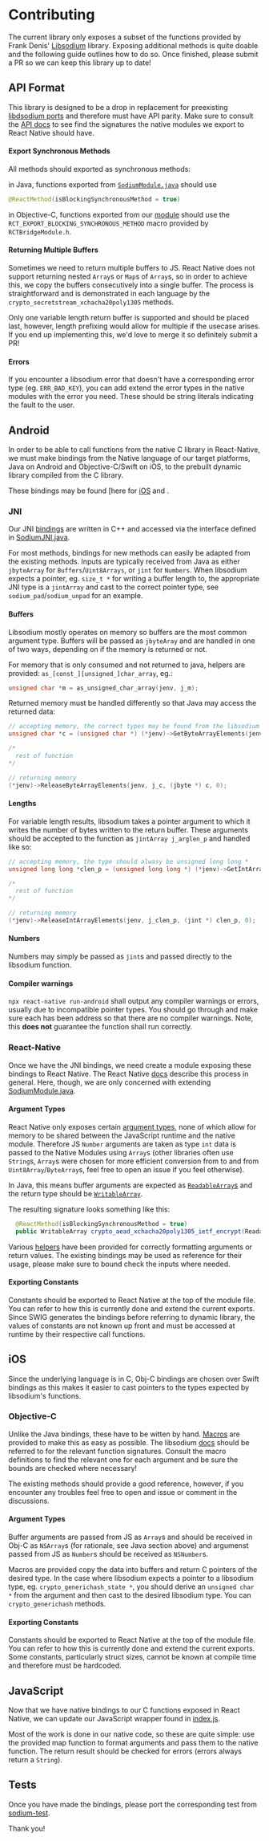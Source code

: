 # Contributing

The current library only exposes a subset of the functions provided by Frank Denis' [Libsodium](https://libsodium.gitbook.io/doc/) library. Exposing additional methods is quite doable and the following guide outlines how to do so. Once finished, please submit a PR so we can keep this library up to date!

## API Format

This library is designed to be a drop in replacement for preexisting [libdsodium ports](https://github.com/sodium-friends/) and therefore must have API parity. Make sure to consult the [API docs](https://sodium-friends.github.io/docs/docs/api) to see find the signatures the native modules we export to React Native should have.

#### Export Synchronous Methods

All methods should exported as synchronous methods:

in Java, functions exported from [`SodiumModule.java`](./android/src/main/java/com/reactnativelibsodium/rn/SodiumModule.java) should use
```java
@ReactMethod(isBlockingSynchronousMethod = true)
```

in Objective-C, functions exported from our [module](./ios/RCTSodium/RCTSodium.m) should use the `RCT_EXPORT_BLOCKING_SYNCHRONOUS_METHOD` macro provided by `RCTBridgeModule.h`.

#### Returning Multiple Buffers

Sometimes we need to return multiple buffers to JS. React Native does not support returning nested `Array`s or `Map`s of `Array`s, so in order to achieve this, we copy the buffers consecutively into a single buffer. The process is straightforward and is demonstrated in each language by the `crypto_secretstream_xchacha20poly1305` methods.

Only one variable length return buffer is supported and should be placed last, however, length prefixing would allow for multiple if the usecase arises. If you end up implementing this, we'd love to merge it so definitely submit a PR!

#### Errors

If you encounter a libsodium error that doesn't have a corresponding error type (eg. `ERR_BAD_KEY`), you can add extend the error types in the native modules with the error you need. These should be string literals indicating the fault to the user.

## Android

In order to be able to call functions from the native C library in React-Native, we must make bindings from the Native language of our target platforms, Java on Android and Objective-C/Swift on iOS, to the prebuilt dynamic library compiled from the C library.

These bindings may be found [here for [iOS](./ios/RCTSodium/RCTSodium.m) and .

### JNI

Our JNI [bindings](./android/src/main/cpp/sodium-jni.c) are written in C++ and accessed via the interface defined in [SodiumJNI.java](./android/src/main/java/com/reactnativelibsodium/jni/SodiumJNI.java).

For most methods, bindings for new methods can easily be adapted from the existing methods. Inputs are typically received from Java as either `jbyteArray` for `Buffers`/`Uint8Arrays`, or `jint` for `Numbers`. When libsodium expects a pointer, eg. `size_t *` for writing a buffer length to, the appropriate JNI type is a `jintArray` and cast to the correct pointer type, see `sodium_pad`/`sodium_unpad` for an example.

#### Buffers

Libsodium mostly operates on memory so buffers are the most common argument type. Buffers will be passed as `jbyteAray` and are handled in one of two ways, depending on if the memory is returned or not.

For memory that is only consumed and not returned to java, helpers are provided: `as_[const_][unsigned_]char_array`, eg.:

```c
unsigned char *m = as_unsigned_char_array(jenv, j_m);
```

Returned memory must be handled differently so that Java may access the returned data:

```c
// accepting memory, the correct types may be found from the libsodium headers
unsigned char *c = (unsigned char *) (*jenv)->GetByteArrayElements(jenv, j_c, 0);

/*
  rest of function
*/

// returning memory
(*jenv)->ReleaseByteArrayElements(jenv, j_c, (jbyte *) c, 0);
```

#### Lengths

For variable length results, libsodium takes a pointer argument to which it writes the number of bytes written to the return buffer. These arguments should be accepted to the function as `jintArray j_arglen_p` and handled like so:

```c
// accepting memory, the type should alwasy be unsigned long long *
unsigned long long *clen_p = (unsigned long long *) (*jenv)->GetIntArrayElements(jenv, j_clen_p, 0); 

/*
  rest of function
*/

// returning memory
(*jenv)->ReleaseIntArrayElements(jenv, j_clen_p, (jint *) clen_p, 0);
```

#### Numbers

Numbers may simply be passed as `jint`s and passed directly to the libsodium function.

#### Compiler warnings

`npx react-native run-android` shall output any compiler warnings or errors, usually due to incompatible pointer types. You should go through and make sure each has been address so that there are no compiler warnings. Note, this __does not__ guarantee the function shall run correctly.

### React-Native

Once we have the JNI bindings, we need create a module exposing these bindings to React Native. The React Native [docs](https://reactnative.dev/docs/native-modules-android) describe this process in general. Here, though, we are only concerned with extending [SodiumModule.java](./android/src/main/java/com/reactnativelibsodium/rn/SodiumModule.java).

#### Argument Types

React Native only exposes certain [argument types](https://reactnative.dev/docs/native-modules-android#argument-types), none of which allow for memory to be shared between the JavaScript runtime and the native module. Therefore JS `Number` arguments are taken as type `int` data is passed to the Native Modules using `Array`s (other libraries often use `String`s, `Array`s were chosen for more efficient conversion from to and from `Uint8Array`/`ByteArray`s, feel free to open an issue if you feel otherwise).

In Java, this means buffer arguments are expected as [`ReadableArray`s](https://github.com/facebook/react-native/blob/master/ReactAndroid/src/main/java/com/facebook/react/bridge/ReadableArray.java) and the return type should be [`WritableArray`](https://github.com/facebook/react-native/blob/master/ReactAndroid/src/main/java/com/facebook/react/bridge/WritableArray.java).

The resulting signature looks something like this:
```Java
  @ReactMethod(isBlockingSynchronousMethod = true)
  public WritableArray crypto_aead_xchacha20poly1305_ietf_encrypt(ReadableArray c, int tag, ...) {
```

Various [helpers](./android/src/main/java/com/reactnativelibsodium/helpers) have been provided for correctly formatting arguments or return values. The existing bindings may be used as reference for their usage, please make sure to bound check the inputs where needed.

#### Exporting Constants

Constants should be exported to React Native at the top of the module file. You can refer to how this is currently done and extend the current exports. Since SWIG generates the bindings before referring to dynamic library, the values of constants are not known up front and must be accessed at runtime by their respective call functions.

## iOS

Since the underlying language is in C, Obj-C bindings are chosen over Swift bindings as this makes it easier to cast pointers to the types expected by libsodium's functions.

### Objective-C

Unlike the Java bindings, these have to be witten by hand. [Macros](./ios/RCTSodium/RCTSodium.m) are provided to make this as easy as possible. The libsodium [docs](https://libsodium.gitbook.io/doc/) should be referred to for the relevant function signatures. Consult the macro definitions to find the relevant one for each argument and be sure the bounds are checked where necessary!

The existing methods should provide a good reference, however, if you encounter any troubles feel free to open and issue or comment in the discussions.

#### Argument Types

Buffer arguments are passed from JS as `Array`s and should be received in Obj-C as `NSArray`s (for rationale, see Java section above) and argumenst passed from JS as `Number`s should be received as `NSNumber`s.

Macros are provided copy the data into buffers and return C pointers of the desired type. In the case where libsodium expects a pointer to a libsodium type, eg. `crypto_generichash_state *`, you should derive an `unsigned char *` from the argument and then cast to the desired libsodium type. You can `crypto_generichash` methods.

#### Exporting Constants

Constants should be exported to React Native at the top of the module file. You can refer to how this is currently done and extend the current exports. Some constants, particularly struct sizes, cannot be known at compile time and therefore must be hardcoded.

## JavaScript

Now that we have native bindings to our C functions exposed in React Native, we can update our JavaScript wrapper found in [index.js](./index.js).

Most of the work is done in our native code, so these are quite simple: use the provided map function to format arguments and pass them to the native function. The return result should be checked for errors (errors always return a `String`).

## Tests

Once you have made the bindings, please port the corresponding test from [sodium-test](https://github.com/sodium-friends/sodium-test).

Thank you!

